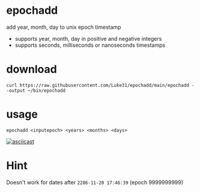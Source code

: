 # epochadd

add year, month, day to unix epoch timestamp

- supports year, month, day in positive and negative integers
- supports seconds, milliseconds or nanoseconds timestamps

# download
`curl https://raw.githubusercontent.com/Luke31/epochadd/main/epochadd --output ~/bin/epochadd`

# usage
```
epochadd <inputepoch> <years> <months> <days>
```

[![asciicast](https://asciinema.org/a/i1Csv27G94PjQuHxKNAohbVb5.svg)](https://asciinema.org/a/i1Csv27G94PjQuHxKNAohbVb5)

# Hint
Doesn't work for dates after `2286-11-20 17:46:39` (epoch 9999999999)

